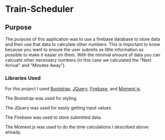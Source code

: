 # Train-Scheduler

## Purpose 

The purpose of this application was to use a firebase database to store data and then use that data to calculate other numbers. This is important to know because you want to ensure the user submits as little information as possible to make it easier on them. With the minimal amount of data you can calcuate other necessary numbers (in this case we calculated the "Next Arrival" and "Minutes Away").

### Libraries Used

For this project I used [Bootstrap](https://getbootstrap.com/), [JQuery](https://code.jquery.com/), [Firebase](https://firebase.google.com/), and [Moment.js](https://momentjs.com/).

The Bootstrap was used for styling.

The JQuery was used for easily getting input values.

The Firebase was used to store submitted data.

The Moment.js was used to do the time calculations I described above already.
